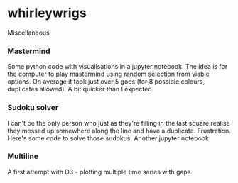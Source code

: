 # whirleywrigs

Miscellaneous 

### Mastermind
Some python code with visualisations in a jupyter notebook. The idea is for the computer to play mastermind using random selection from viable options. On average it took just over 5 goes (for 8 possible colours, duplicates allowed). A bit quicker than I expected.

### Sudoku solver
I can't be the only person who just as they're filling in the last square realise they messed up somewhere along the line and have a duplicate. Frustration. Here's some code to solve those sudokus. Another jupyter notebook.

### Multiline
A first attempt with D3 - plotting multiple time series with gaps.
